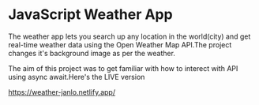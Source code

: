 # JavaScript Weather App
The weather app lets you search up any location in the world(city) and get real-time weather data using the Open Weather Map API.The project changes it's background image as per the weather.

The aim of this project was to get familiar with how to interect with API using async await.Here's the LIVE version

https://weather-janlo.netlify.app/
